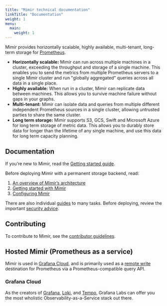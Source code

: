 ```yaml
---
title: "Mimir technical documentation"
linkTitle: "Documentation"
weight: 1
menu:
  main:
    weight: 1
---
```


Mimir provides horizontally scalable, highly available, multi-tenant, long-term storage for [Prometheus](https://prometheus.io).

- **Horizontally scalable:** Mimir can run across multiple machines in a cluster, exceeding the throughput and storage of a single machine. This enables you to send the metrics from multiple Prometheus servers to a single Mimir cluster and run "globally aggregated" queries across all data in a single place.
- **Highly available:** When run in a cluster, Mimir can replicate data between machines. This allows you to survive machine failure without gaps in your graphs.
- **Multi-tenant:** Mimir can isolate data and queries from multiple different independent
  Prometheus sources in a single cluster, allowing untrusted parties to share the same cluster.
- **Long term storage:** Mimir supports S3, GCS, Swift and Microsoft Azure for long term storage of metric data. This allows you to durably store data for longer than the lifetime of any single machine, and use this data for long term capacity planning.

## Documentation

If you’re new to Mimir, read the [Getting started guide](getting-started/_index.md).

Before deploying Mimir with a permanent storage backend, read:

1. [An overview of Mimir’s architecture](architecture.md)
1. [Getting started with Mimir](getting-started/_index.md)
1. [Configuring Mimir](configuration/_index.md)

There are also individual [guides](guides/_index.md) to many tasks.
Before deploying, review the important [security advice](guides/security.md).

## Contributing

To contribute to Mimir, see the [contributor guidelines](contributing/).

## Hosted Mimir (Prometheus as a service)

Mimir is used in [Grafana Cloud](https://grafana.com/cloud), and is primarily used as a [remote write](https://prometheus.io/docs/operating/configuration/#remote_write) destination for Prometheus via a Prometheus-compatible query API.

### Grafana Cloud

As the creators of [Grafana](https://grafana.com/oss/grafana/), [Loki](https://grafana.com/oss/loki/), and [Tempo](https://grafana.com/oss/tempo/), Grafana Labs can offer you the most wholistic Observability-as-a-Service stack out there.
